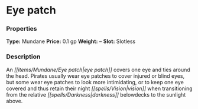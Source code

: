 ﻿---
Title: "Eye patch"
Type: "Mundane"
Price: "0.1 gp"
Weight: "–"
Slot: "Slotless"
Description: |
  "An eye patch covers one eye and ties around the head. Pirates usually wear eye patches to cover injured or blind eyes, but some wear eye patches to look more intimidating, or to keep one eye covered and thus retain their night vision when transitioning from the relative darkness belowdecks to the sunlight above."
Sources: "['Pirates of the Inner Sea']"
---

# Eye patch

### Properties

**Type:** Mundane **Price:** 0.1 gp **Weight:** – **Slot:** Slotless

### Description

An _[[items/Mundane/Eye patch|eye patch]]_ covers one eye and ties around the head. Pirates usually wear eye patches to cover injured or blind eyes, but some wear eye patches to look more intimidating, or to keep one eye covered and thus retain their night _[[spells/Vision|vision]]_ when transitioning from the relative _[[spells/Darkness|darkness]]_ belowdecks to the sunlight above.


